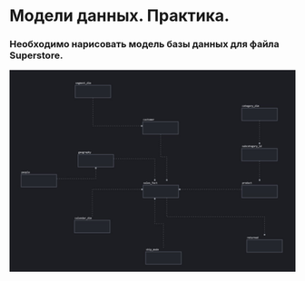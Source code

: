 # Модели данных. Практика.

### Необходимо нарисовать модель базы данных для файла Superstore.

![Концептуальная модель](https://github.com/VladimirLadyzhev/data_learn/blob/main/PE101/module_02/Part_2_4/%D0%9A%D0%BE%D0%BD%D1%86%D0%B5%D0%BF%D1%82%D1%83%D0%B0%D0%BB%D1%8C%D0%BD%D0%B0%D1%8F%20%D0%BC%D0%BE%D0%B4%D0%B5%D0%BB%D1%8C%20superstore%20%D0%9B%D0%B0%D0%B4%D1%8B%D0%B6%D0%B5%D0%B2.jpg)

